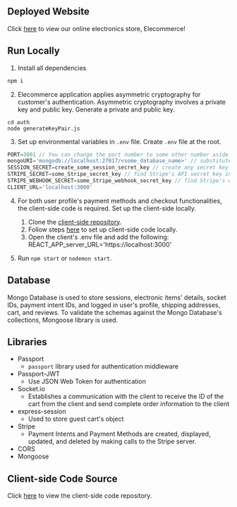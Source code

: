 ## Deployed Website 
Click [here](https://elecommerce.netlify.app/) to view our online electronics store, Elecommerce! 
## Run Locally

1. Install all dependencies

```js
npm i 
```
2. Elecommerce application applies asymmetric cryptography for customer's authentication. Asymmetric cryptography involves a private key and public key. Generate a private and public key. 
```
cd auth
node generateKeyPair.js
```
3. Set up environmental variables in ```.env``` file. Create ```.env``` file at the root.
```js
PORT=3001 // You can change the port number to some other number aside from port 3000; port 3000 is used for React client-side
mongoURI='mongodb://localhost:27017/<some_database_name>' // substitute some_database_name with the name of the Mongo database you choose
SESSION_SECRET=create_some_session_secret_key // create any secret key for the session store
STRIPE_SECRET=some_Stripe_secret_key // find Stripe's API secret key in your Stripe's dashboard (requires you to have a Stripe account)
STRIPE_WEBHOOK_SECRET=some_Stripe_webhook_secret_key // find Stripe's webhook secret key in your Stripe's dashboard
CLIENT_URL='localhost:3000'
```
4. For both user profile's payment methods and checkout functionalities, the client-side code is required. Set up the client-side locally.
    
    1. Clone the [client-side repository](https://github.com/krislee/ecommerce-frontend).
    2. Follow steps [here](https://github.com/krislee/ecommerce-frontend/blob/main/README.md#run-locally) to set up client-side code locally.
    3. Open the client's .env file and add the following:
        REACT_APP_server_URL='https://localhost:3000'
5. Run ```npm start``` or ```nodemon start```.

## Database
Mongo Database is used to store sessions, electronic items' details, socket IDs, payment intent IDs, and logged in user's profile, shipping addresses, cart, and reviews. To validate the schemas against the Mongo Database's collections, Mongoose library is used.
## Libraries
- Passport
    - ```passport``` library used for authentication middleware
- Passport-JWT
    - Use JSON Web Token for authentication
- Socket.io
    - Establishes a communication with the client to receive the ID of the cart from the client and send complete order information to the client
- express-session 
    - Used to store guest cart's object
- Stripe
    - Payment Intents and Payment Methods are created, displayed, updated, and deleted by making calls to the Stripe server. 
- CORS
- Mongoose

## Client-side Code Source
Click [here](https://github.com/krislee/ecommerce-frontend) to view the client-side code repository.